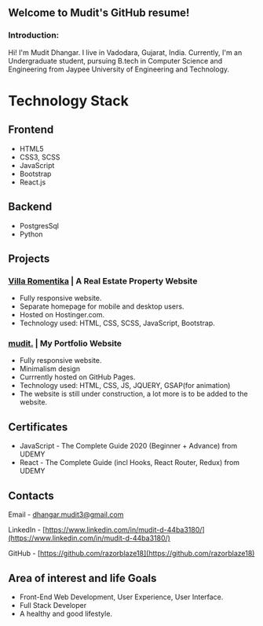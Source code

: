 ## Welcome to Mudit's GitHub resume!


### Introduction:
Hi! I'm Mudit Dhangar. I live in Vadodara, Gujarat, India.
Currently, I'm an Undergraduate student, pursuing B.tech in Computer Science and Engineering from Jaypee University of Engineering and Technology.


# Technology Stack

## Frontend


- HTML5
- CSS3, SCSS
- JavaScript
- Bootstrap
- React.js

## Backend

- PostgresSql
- Python

## Projects

### [Villa Romentika](https://www.villaromentika.com/) | A Real Estate Property Website

- Fully responsive website.
- Separate homepage for mobile and desktop users.
- Hosted on Hostinger.com.
- Technology used: HTML, CSS, SCSS, JavaScript, Bootstrap. 

### [mudit.](https://razorblaze18.github.io/MyPortfolio/) | My Portfolio Website

- Fully responsive website.
- Minimalism design
- Currrently hosted on GitHub Pages.
- Technology used: HTML, CSS, JS, JQUERY, GSAP(for animation)
- The website is still under construction, a lot more is to be added to the website.

## Certificates

- JavaScript - The Complete Guide 2020 (Beginner + Advance) from UDEMY
- React - The Complete Guide (incl Hooks, React Router, Redux) from UDEMY

## Contacts

Email - [dhangar.mudit3@gmail.com](mailto:hangar.mudit3@gmail.com)

LinkedIn - [https://www.linkedin.com/in/mudit-d-44ba3180/](https://www.linkedin.com/in/mudit-d-44ba3180/)

GitHub - [https://github.com/razorblaze18](https://github.com/razorblaze18)

## Area of interest and life Goals

- Front-End Web Development, User Experience, User Interface.
- Full Stack Developer
- A healthy and good lifestyle.
